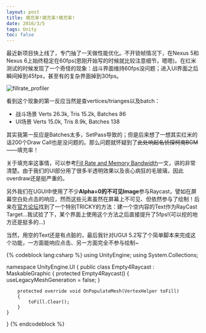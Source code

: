 ```yaml
---
layout: post
title: 填充率!填充率!填充率!
date: 2016/3/5
tags: Unity
toc: false
---
```


最近新项目快上线了，专门抽了一天做性能优化。不开锁帧情况下，在Nexus 5和Nexus 6上始终稳定在60fps(恩刚开始写的时候就比较注意细节，嗯嗯)。在红米测试的时候发现了一个奇怪的现象：战斗界面维持60fps没问题；进入UI界面之后瞬间掉到45fps，甚至有的复杂界面掉到30fps。

<!--more-->

![fillrate_profiler](/images/fillrate_profiler.png)

看到这个现象的第一反应当然是查vertices/trianges以及batch：

- 战斗场景 Verts 26.3k, Tris 15.2k, Batches 86
- UI场景 Verts 15.0k, Tris 8.9k, Batches 138

其实我第一反应是Batches太多，SetPass导致的；但是后来想了一想其实红米的话200个Draw Call也是没问题的。那么问题就怀疑到了<del>此处响起名侦探柯南BGM</del>——填充率！

关于填充率这事情，可以参考[Fill Rate and Memory Bandwidth](http://www.ping.be/~pin10741/fillbandw.htm)一文，讲的非常清楚。由于我们的UI部分用了很多半透明效果以及丧心病狂的毛玻璃，因此overdraw还是挺严重的。

另外我们在UGUI中使用了不少**Alpha=0的不可见Image**参与Raycast，譬如在屏幕空白处点击的响应，然而这些元素虽然在屏幕上不可见、但依然参与了绘制！后来在[官方论坛](http://answers.unity3d.com/questions/1091618/ui-panel-without-image-component-as-raycast-target.html)找到了一个特别TRICKY的方法：建一个空内容的Text作为RayCast Target...我试验了下，某个界面上使用这个方法之后直接提升了5fps!(可以挖的地方还是挺多的...)

当然，用空的Text还是有点脏的，最后我针对UGUI 5.2写了个简单脚本来完成这个功能，一方面能响应点击、另一方面完全不参与绘制~

{% codeblock lang:csharp %}
using UnityEngine;
using System.Collections;

namespace UnityEngine.UI
{
    public class Empty4Raycast : MaskableGraphic
    {
        protected Empty4Raycast()
        {
            useLegacyMeshGeneration = false;
        }

        protected override void OnPopulateMesh(VertexHelper toFill)
        {
            toFill.Clear();
        }
    }
}
{% endcodeblock %}